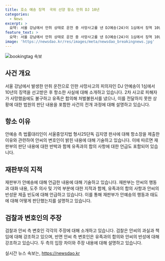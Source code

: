 ```yaml
---
title: 호소 예송 징역  국위 선양 항소 만취 DJ 10년
categories:
  - News
excerpt: >
  요약: 서울 강남에서 만취 상태로 운전 중 사망사고를 낸 DJ예송(24)이 1심에서 징역 10년을 선고받아 항소했다. 재판부는 사고 당시 도주 의사가 있었음을 인정하고, 유족의 합의에도 불구하고 사망한 피해자의 의사를 전하지 못했다고 밝혔다. 안씨는 만취 상태에서 운전 중 두 차량에 교통사고를 일으키고 사망사고를 낸 것으로 조사됐으며, 검찰은 징역 15년을 요구했다. 반면 안씨 측은 유족과의 합의와 반성문 제출 등을 언급하며 선처를 호소했다.
feature_text: >
  요약: 서울 강남에서 만취 상태로 운전 중 사망사고를 낸 DJ예송(24)이 1심에서 징역 10년을 선고받아 항소했다. 재판부는 사고 당시 도주 의사가 있었음을 인정하고, 유족의 합의에도 불구하고 사망한 피해자의 의사를 전하지 못했다고 밝혔다. 안씨는 만취 상태에서 운전 중 두 차량에 교통사고를 일으키고 사망사고를 낸 것으로 조사됐으며, 검찰은 징역 15년을 요구했다. 반면 안씨 측은 유족과의 합의와 반성문 제출 등을 언급하며 선처를 호소했다.
image: 'https://newsdao.kr/res/images/meta/newsdao_breakingnews.jpg'
---
```


<p><img src="https://newsdao.kr/res/images/meta/newsdao_breakingnews.jpg" alt="bookingtag 속보" /></p>

<h2 data-ke-size="size26">사건 개요</h2>

<p data-ke-size="size16">서울 강남에서 발생한 만취 운전으로 인한 사망사고의 피의자인 DJ 안예송이 1심에서 10년의 징역을 선고받은 후 항소한 사실에 대해 소개하고 있습니다. 2차 사고로 피해자가 사망했음에도 불구하고 유족은 합의해 처벌불원서를 냈으나, 이를 전달하지 못한 상황에 대한 법원의 판단 내용을 포함한 사건의 전개 과정에 대해 설명하고 있습니다.</p>

<h2 data-ke-size="size26">항소 이유</h2>

<p data-ke-size="size16">안예송 측 법률대리인이 서울중앙지법 형사25단독 김지영 판사에 대해 항소장을 제출한 이유와 관련하여 안씨의 변호인이 밝힌 내용에 대해 기술하고 있습니다. 이에 따르면 재판부의 판단 내용에 대한 반박과 함께 유족과의 합의 사항에 대한 언급도 포함되어 있습니다.</p>

<h2 data-ke-size="size26">재판부의 지적</h2>

<p data-ke-size="size16">재판부가 안예송에 대해 언급한 내용에 대해 기술하고 있습니다. 재판부는 안씨의 행동과 대화 내용, 도주 의사 및 기억 부분에 대한 지적과 함께, 유족과의 합의 사항과 안씨의 반성문 제출 빈도에 대해 언급하고 있습니다. 이를 통해 재판부가 안예송의 행동과 태도에 대해 어떻게 판단했는지를 설명하고 있습니다.</p>

<h2 data-ke-size="size26">검찰과 변호인의 주장</h2>

<p data-ke-size="size16">검찰과 안씨 측 변호인 각각의 주장에 대해 소개하고 있습니다. 검찰은 안씨의 과실과 책임에 대해 강조하고 있으며, 반면 안씨 측 변호인은 유족과의 합의와 안씨의 반성에 대해 강조하고 있습니다. 두 측의 입장 차이와 주장 내용에 대해 설명하고 있습니다.</p>
실시간 뉴스 속보는, <a href="https://newsdao.kr" rel="dofollow">https://newsdao.kr</a>



